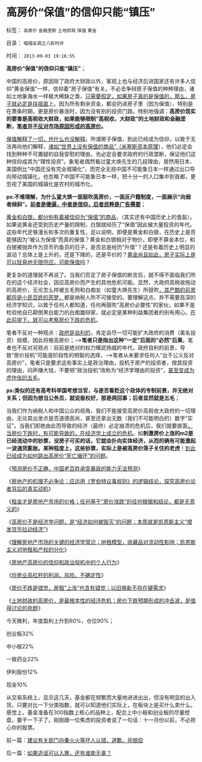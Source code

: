 # 高房价“保值”的信仰只能“镇压”

标签： `高房价` `金融垄断` `土地财政` `保值` `黄金` 

目录： `唱唱反调之八卦时评`

时间： `2013-09-03 19:16:55`

**高房价“保值”的信仰只能“镇压”**；

中国的高房价，原因除了政府大财政以外，客观上也与经济后进国家还有许多人信仰“黄金保值”一样，信仰着“房子保值”有关。不必去争辩房子保值的种种理由，诸如土地象海水一样极大稀缺之类，[只需要假定，如果房子真的是保值的，那么，房子就必定是扶摇直](../../../2010/4/22/奥地利学派：世界上最不能保值的就是房子！.md)上。因为所有剩余资金，都会扔进房子里（因为保值），特别是在萧条时期，更是房价暴涨时，因为没有别的投资门路。特别地强调：**高房价现实的要害是高税收大财政，如果能够限制“高税收，大财政”的土地财政和金融垄断，[笔者并不反对市场原因形成的高房价](../../../2009/7/17/商品房市场的高房价确实完全没有腐败.md)。**

[保值解释了一切，也什么也没解释](../../../2009/11/18/绝对的真理之大尾巴狼定律.md)。所谓房子保值，到此已经成为信仰，以致于无法再向他们解释，[诸如“世界上没有保值的商品”（米塞斯资本原理](../../../2010/12/21/米塞斯资本原理；什么是亏损？.md)），他们必定会找到种种不可置疑的自我安慰的理由，也必定会要求政府的行政垄断，保证他们这种信仰成其为“理性投资”。象笔者偶然看过童大焕先生的几段理由，居然用日本、美国例比“中国还没有完全城镇化”，而完全无视中国不可能象日本一样通过出口导向带动城镇化，也忽略了中国不可能象日本一样，把十分一的人口集中到首都，更忽视了美国的城镇化是农村的城市化。

**ps:不难理解，为什么童大焕一面鼓吹高房价，一面反户籍制度，一面展示“向弱者倾斜”。[前者是傻逼，中者是信仰，后者民粹是广告需要](../../../2013/2/12/“市场总能擦屁股”之“要死！老百姓先死”.md)**；

[黄金和白银，都分别有着被信仰为“保值”的商品](../../../2013/4/18/黄金和金本位都是古老记忆的残余，炒作的池子和通货膨胀.md)，（其实还有中国历史上的食盐）。如果说黄金还受到历史产量的限制，白银就经历了“保值”因此被大量投资的年代。这些年代足够漫长和多次的重复性，足以说明，即便是黄金和白银，在历史上是否能够因为“被认为保值”而真的保值？黄金和白银相对于物价，即使不算金本位，和白银被抛弃作为货币钓鱼员的日子，是否总是经历“升值”？还是有着历史上明显的波动？总体上是上升的，还是下降的，还是平价的？[黄金尚且如此，房子实际上是可以轻易地无限供应，可能保值吗](../../../2008/11/3/亡于内需不振！今天仍是明朝吗？.md)？

更复杂的道理就不再说了。当我们否定了房子保值的断言后，就不得不面临我们所在的这个经济社会，因应高房价而产生的其他危机可能。显然，大政府高税收拖动的高房价，无论怎么样被五毛狗和白痴友（如童大焕先生）所鼓吹[，其严酷的前景都将是小民百姓的恶梦，](../../../2013/8/26/“没有房地产，没有新中国，没有高房价，没有新生活……”的信仰？.md)都是纳税人所不可接受的。要理解这点，并不需要高深的经济学知识，以致于任何人都知道，任何再鼓吹“高房价必要性”的家伙，如果不是检验他自已颠倒黑白能力的白痴雄辩家，就必定是某种利益集团者的别有用心。[在此前提下，就可以考察房价下跌的危机](%E5%B7%B2%E7%BB%8F%E6%8A%8A%E5%85%A8%E4%B8%96%E7%95%8C%E7%9A%84%E7%BB%8F%E6%B5%8E%E6%90%9E%E5%BE%97%E4%B8%80%E5%A1%8C%E7%B3%8A%E6%B6%82%EF%BC%8C%E6%98%8E%E6%98%8E%E6%98%AF%E6%9D%83%E8%B4%B5%E6%93%8D%E7%BA%B5%E7%9A%84%E2%80%9C%E4%B9%B1%E5%8F%91%E9%92%9E%E7%A5%A8%E4%B8%BB%E4%B9%89%E2%80%9D%EF%BC%8C%E8%BD%AC%E4%B8%80%E4%B8%AA%E5%BC%AF%EF%BC%8C%E5%B0%B1%E8%83%BD%E6%88%90%E4%B8%BA%E4%B9%8C%E6%9C%89%E4%B9%8B%E4%B9%A1%E5%BC%A0%E4%BB%8E%E8%89%AF%E7%AD%89%E4%BA%BA%E6%89%80%E8%B0%93%E7%9A%84%E2%80%9C%EF%BC%88%E5%B9%B3%E6%B0%91%E7%A7%81%E4%BA%A7%EF%BC%89%E7%9A%84%E8%B5%84%E6%9C%AC%E4%B8%BB%E4%B9%89%E2%80%9D%EF%BC%8C%E4%BB%96%E4%BB%AC%E8%BF%99%E4%BA%9B%E4%B9%8C%E6%9C%89%E4%B9%8B%E4%B9%A1%E5%90%83%E5%85%AC%E8%B4%B9%E7%9A%84%E6%94%BF%E6%B2%BB%E7%A5%9E%E4%BB%99%EF%BC%8C%E5%8F%8D%E8%80%8C%E4%BB%A3%E8%A1%A8%E4%BA%86%E8%A2%AB%E4%BB%96%E4%BB%AC%E6%B1%A1%E8%BE%B1%E7%9A%84%EF%BC%8C%E8%A2%AB%E4%BB%96%E4%BB%AC%E6%94%BB%E5%87%BB%E7%9A%84%E5%B9%B3%E6%B0%91%E7%A7%81%E6%9C%89%E8%B5%84%E4%BA%A7%E8%80%85%E7%9A%84%E5%88%A9%E7%9B%8A%EF%BC%81)。

笔者不反对一种观点：[政府是自利的](../../../2009/12/22/公共管理学假定：三权分立要说爱你不容易.md)，肯定会尽一切可能扩大政府的消费（美名投资）规模，因此将推高房价；——>**笔者只是指出这种“一定”后面的“必然”后果**。笔者也不反对另观点：目前是绝对的权力耀武扬威的年代，政府自利的前景，导致“房价投机”可能是阶段性的明智的选择，——>笔者从未要求任何人“出于公义反对高房价”，笔者只是要求这些事实上是政治理由，投机于房产的投资者，按其投资的理由，闷声赚大钱，不要把“政治投机”改称为“经济学理由的投资”，[甚至变成为虎作伥的五毛](../../../2013/8/24/《罗伯特议事规则》的逻辑结论，探究高房价论者真实动机.md)。

**ps:类似的还有高考科举国考想当官，与是否看贬这个政体的专制前景，并无绝对关系；但因为想当公务员，就说极权好，那是两回事；后者显然就是五毛**；

当我们作为纳税人和中国公众的视角，我们不能接受高房价高税收大政府的一切理由，无论其出发点是否道德高尚，甚至还拿出无数（我们不可能明白的）数字“实证”。当我们拒绝由此而导致的经济（最终）必定崩溃的危机后，我们就要直面[，当房价下跌时，有可能导致的，在经济学上成立的危机](../../../2013/8/29/土地财政的高房价，是最根本性的经济危机，及张五常同志的贡献.md)。如**刺激房价上涨的m2是已经流动中的钞票，没房子可买的话，它就会扑向实体经济，从而的确有可能激起一波通货膨胀。某种程度上，这些钞票，实际上是被高房价笼子关住的老虎**！[到此已经成为如何跳出高房价“死亡循环”的问题](../../../2009/10/22/休克反应的损失边界和止损.md)。

《[预测房价不正确，中国老百姓承受暴政的能力无法预测](../../../2013/8/22/预测房价不正确，中国老百姓承受能力无法预测.md)》

《[房地产的机理不必争论；应运用《罗伯特议事规则》的逻辑结论，探究高房价论者背后的真实动机](../../../2013/8/24/《罗伯特议事规则》的逻辑结论，探究高房价论者真实动机.md)》

《[租金才是房地产市场的价格；任何基于“房价涨跌”的任何根据和结论，都是无意义的](../../../2013/8/24/房价是不是市场的数字，租金才是房地产市场的价格.md)》

《[高房价不是经济学问题，是“经济如何被毁灭”的问题；本质就是凯恩斯主义“增发货币拉动经济”](../../../2013/8/24/高房价中体现的社会主义信仰的泡沫，经济如何被毁灭的问题.md)》

《[理解房地产市场的关键的经济学常识；地租模型，收藏品对流动性影响；凯恩斯主义对地租和产权的分化](../../../2013/8/24/理解房地产市场的一系列关键的经济学常识.md)》

《[房地产高房价的信仰和政治投机中的个人行为](../../../2013/8/26/“没有房地产，没有新中国，没有高房价，没有新生活……”的信仰？.md)》

《[炒房业高杠杆的利润，风险，不确定性](../../../2013/8/27/炒房业高杠杆的利润，风险，不确定性.md)》

《[房价不跌是错觉，房租“上涨”也含有错觉；以旧换新不存在硬需求](../../../2013/8/28/房租价格和房价涨跌的一些现象的理解.md)》

《[土地财政的高房价，是最根本性的经济危机；房价下跌预期形成的冲击波，是值得讨论的命题](../../../2013/8/29/土地财政的高房价，是最根本性的经济危机，及张五常同志的贡献.md)》

今天微利，年度盈利上升到60%，仓位90%；

创业板32%

中小板22%

一致药业22%

伊利股份12%

现金10%

从交易系统上，显示这几天，基金都在频繁而大量地进进出出，但没有明显的出入货。只要对比一下分类指数，就可以知道他们实际上，在板块上是买什么卖什么。感觉上，基金准备在300指数上核心的品种上，配合上中小板和创业板的尽量控盘，要干一下子了。刚刚跟一位焦虑的投资者说了一句话：十一月份以前，不必担心你的股票。



前一篇：[建议有关部门向秦火火等坏人认错，道歉，并赔偿](../../../2013/9/3/“造谣罪”从自诉案，升级为公诉案，欠妥.md)

后一篇：[如果造谣可以入罪，还有谁能无辜？](../../../2013/9/4/如果造谣可以入罪，还有谁能无辜？.md)